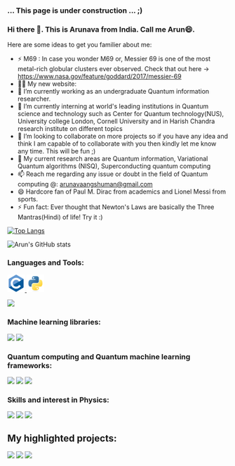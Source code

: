 ###  \... This page is under construction ... ;)

### Hi there 👋. This is Arunava from India. Call me Arun😄.



Here are some ideas to get you familier about me:
- ⚡ M69 : In case you wonder M69 or, Messier 69 is one of the most metal-rich globular clusters ever observed. Check that out here -> https://www.nasa.gov/feature/goddard/2017/messier-69
-  🧑‍💻   My new website: 
- 🔭 I’m currently working as an undergraduate Quantum information researcher. 
- 🌱 I’m currently interning at world's leading institutions in Quantum science and technology such as Center for Quantum technology(NUS), University college London, Cornell    University and in Harish Chandra research institute on different topics
- 👯 I’m looking to collaborate on more projects so if you have any idea and think I am capable of to collaborate with you then kindly let me know any time. This will be fun ;)
- 🤔 My current research areas are Quantum information, Variational Quantum algorithms (NISQ), Superconducting quantum computing
- 📫 Reach me regarding any issue or doubt in the field of Quantum computing @: arunavaangshuman@gmail.com 
- 😄 Hardcore fan of Paul M. Dirac from academics and Lionel Messi from sports.
- ⚡ Fun fact: Ever thought that Newton's Laws are basically the Three Mantras(Hindi) of life! Try it :)

[![Top Langs](https://github-readme-stats.vercel.app/api/top-langs/?username=ArunM69&theme=tokyonight)](https://github.com/ArunM69/github-readme-stats)

![Arun's GitHub stats](https://github-readme-stats.vercel.app/api?username=ArunM69&show_icons=true&theme=Gradient)



<h3 align="left">Languages and Tools:</h3>
<p align="left"> <a href="https://www.cprogramming.com/" target="_blank"> <img src="https://raw.githubusercontent.com/devicons/devicon/master/icons/c/c-original.svg" alt="c" width="40" height="40"/> </a> <a href="https://www.python.org" target="_blank"> <img src="https://raw.githubusercontent.com/devicons/devicon/master/icons/python/python-original.svg" alt="python" width="40" height="40"/> </a> </p><a href=""><img src="https://img.shields.io/badge/-Mathematica-313131?style=for-the-badge&labelColor=313131&logo=mathematica&logoColor=purple&color=313131"></img></a>

<h3 align="left">Machine learning libraries:</h3>
<a href=""><img src="https://img.shields.io/badge/-Numpy-313131?style=for-the-badge&labelColor=313131&logo=numpy&logoColor=purple&color=313131"></img></a>
<a href=""><img src="https://img.shields.io/badge/-Pytorch-313131?style=for-the-badge&labelColor=313131&logo=pytorch&logoColor=violet&color=313131"></img></a>

<h3 align="left">Quantum computing and Quantum machine learning frameworks:</h3>
<a href=""><img src="https://img.shields.io/badge/-Qiskit-313131?style=for-the-badge&labelColor=313131&logo=qiskit&logoColor=green&color=313131"></img></a>
<a href=""><img src="https://img.shields.io/badge/-Pennylane-313131?style=for-the-badge&labelColor=313131&logo=XANADU.AI&logoColor=blue&color=313131"></img></a>
<a href=""><img src="https://img.shields.io/badge/-CIRQ-313131?style=for-the-badge&labelColor=313131&logo=Google&logoColor=blue&color=313131"></img></a>

<h3 align="left">Skills and interest in Physics:</h3>
<a href=""><img src="https://img.shields.io/badge/-Quantum computing and information-313131?style=for-the-badge&labelColor=313131&logo=Quantum&logoColor=green&color=313131"></img></a>
<a href=""><img src="https://img.shields.io/badge/-Quantum sensing and metrology-313131?style=for-the-badge&labelColor=313131&logo=Quantum&logoColor=blue&color=313131"></img></a>
<a href=""><img src="https://img.shields.io/badge/-Quantum machine learning-313131?style=for-the-badge&labelColor=313131&logo=Quantum&logoColor=white&color=313031"></img></a>

## My highlighted projects:
[![](https://github-readme-stats.vercel.app/api/pin/?username=ArunM69&repo=PDE-using-VQA&bg_color=45,fc00ff,00dbde&title_color=fff&text_color=fff)](https://github.com/ArunM69/PDE-using-VQA)
[![](https://github-readme-stats.vercel.app/api/pin/?username=ArunM69&repo=Quantum-Simulation-to-learn-Quantum-gates&bg_color=45,fc00ff,00dbde&title_color=fff&text_color=fff)](https://github.com/ArunM69/Quantum-Simulation-to-learn-Quantum-gates)
[![](https://github-readme-stats.vercel.app/api/pin/?username=ArunM69&repo=Self-projects&bg_color=45,fc00ff,00dbde&title_color=fff&text_color=fff)](https://github.com/ArunM69/Self-projects)

